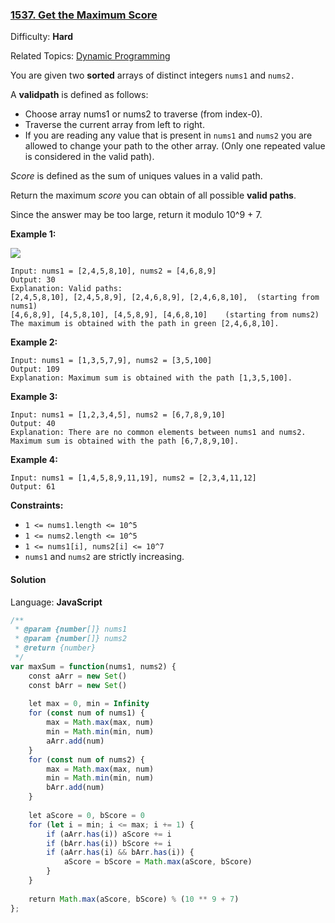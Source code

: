 ### [1537\. Get the Maximum Score](https://leetcode.com/problems/get-the-maximum-score/)

Difficulty: **Hard**  

Related Topics: [Dynamic Programming](https://leetcode.com/tag/dynamic-programming/)


You are given two **sorted** arrays of distinct integers `nums1` and `nums2.`

A **validpath** is defined as follows:

*   Choose array nums1 or nums2 to traverse (from index-0).
*   Traverse the current array from left to right.
*   If you are reading any value that is present in `nums1` and `nums2` you are allowed to change your path to the other array. (Only one repeated value is considered in the valid path).

_Score_ is defined as the sum of uniques values in a valid path.

Return the maximum _score_ you can obtain of all possible **valid paths**.

Since the answer may be too large, return it modulo 10^9 + 7.

**Example 1:**

**![](https://assets.leetcode.com/uploads/2020/07/16/sample_1_1893.png)**

```
Input: nums1 = [2,4,5,8,10], nums2 = [4,6,8,9]
Output: 30
Explanation: Valid paths:
[2,4,5,8,10], [2,4,5,8,9], [2,4,6,8,9], [2,4,6,8,10],  (starting from nums1)
[4,6,8,9], [4,5,8,10], [4,5,8,9], [4,6,8,10]    (starting from nums2)
The maximum is obtained with the path in green [2,4,6,8,10].
```

**Example 2:**

```
Input: nums1 = [1,3,5,7,9], nums2 = [3,5,100]
Output: 109
Explanation: Maximum sum is obtained with the path [1,3,5,100].
```

**Example 3:**

```
Input: nums1 = [1,2,3,4,5], nums2 = [6,7,8,9,10]
Output: 40
Explanation: There are no common elements between nums1 and nums2.
Maximum sum is obtained with the path [6,7,8,9,10].
```

**Example 4:**

```
Input: nums1 = [1,4,5,8,9,11,19], nums2 = [2,3,4,11,12]
Output: 61
```

**Constraints:**

*   `1 <= nums1.length <= 10^5`
*   `1 <= nums2.length <= 10^5`
*   `1 <= nums1[i], nums2[i] <= 10^7`
*   `nums1` and `nums2` are strictly increasing.


#### Solution

Language: **JavaScript**

```javascript
/**
 * @param {number[]} nums1
 * @param {number[]} nums2
 * @return {number}
 */
var maxSum = function(nums1, nums2) {
    const aArr = new Set()
    const bArr = new Set()
    
    let max = 0, min = Infinity
    for (const num of nums1) {
        max = Math.max(max, num)
        min = Math.min(min, num)
        aArr.add(num)
    }
    for (const num of nums2) {
        max = Math.max(max, num)
        min = Math.min(min, num)
        bArr.add(num)
    }
    
    let aScore = 0, bScore = 0
    for (let i = min; i <= max; i += 1) {
        if (aArr.has(i)) aScore += i
        if (bArr.has(i)) bScore += i
        if (aArr.has(i) && bArr.has(i)) {
            aScore = bScore = Math.max(aScore, bScore)
        }
    }
    
    return Math.max(aScore, bScore) % (10 ** 9 + 7)
};
```